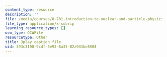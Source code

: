 ```yaml
---
content_type: resource
description: ''
file: /media/courses/8-701-introduction-to-nuclear-and-particle-physics-fall-2020/393c31089cdf3e938a3502a941be8804_dksNHMhiXVQ.srt
file_type: application/x-subrip
learning_resource_types: []
ocw_type: OCWFile
resourcetype: Other
title: 3play caption file
uid: 393c3108-9cdf-3e93-8a35-02a941be8804
---
```

